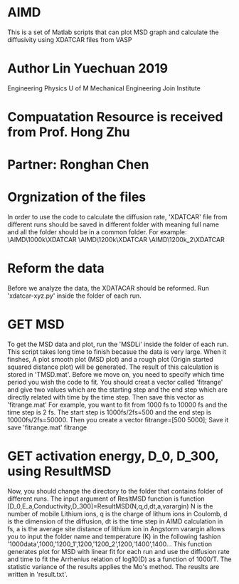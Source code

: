 # AIMD
This is a set of Matlab scripts that can plot MSD graph and calculate the diffusivity using XDATCAR files from VASP

# Author Lin Yuechuan 2019
Engineering Physics U of M
Mechanical Engineering Join Institute
# Compuatation Resource is received from Prof. Hong Zhu
# Partner: Ronghan Chen

# Orgnization of the files
In order to use the code to calculate the diffusion rate, 'XDATCAR' file from different runs should be saved in different folder with meaning full name and all the folder should be in a common folder. 
For example: \AIMD\1000k\XDATCAR
             \AIMD\1200k\XDATCAR
             \AIMD\1200k_2\XDATCAR

# Reform the data
Before we analyze the data, the XDATACAR should be reformed. Run 'xdatcar-xyz.py' inside the folder of each run.

# GET MSD
To get the MSD data and plot, run the 'MSDLi' inside the folder of each run. This script takes long time to finish becasue the data is very large. When it finshes, A plot smooth plot (MSD plot) and a rough plot (Origin started squared distance plot) will be generated. The result of this calculation is stored in 'TMSD.mat'.
Before we move on, you need to specify which time period you wish the code to fit. You should creat a vector called 'fitrange' and give two values which are the starting step and the end step which are directly related with time by the time step. Then save this vector as 'fitrange.mat' 
For example, you want to fit from 1000 fs to 10000 fs and the time step is 2 fs. The start step is 1000fs/2fs=500 and the end step is 10000fs/2fs=50000. Then you create a vector 
                    fitrange=[500 5000];
Save it
                    save 'fitrange.mat' fitrange 

# GET activation energy, D_0, D_300, using ResultMSD
Now, you should change the directory to the folder that contains folder of different runs. The input argument of ResltMSD function is 
function [D_0,E_a,Conductivity,D_300]=ResultMSD(N,q,d,dt,a,varargin)
N is the number of mobile Lithium ions, q is the charge of lithum ions in Coulomb, d is the dimension of the diffusion, dt is the time step in AIMD calculation in fs, a is the average site distance of lithium ion in Angstorm
varargin allows you to input the folder name and temperature (K) in the following fashion '1000data',1000,'1200_1',1200,'1200_2',1200,'1400',1400...
This function generates plot for MSD with linear fit for each run and use the diffusion rate and time to fit the Arrhenius relation of log10(D) as a function of 1000/T. The statistic variance of the results applies the Mo's method. The reuslts are written in 'result.txt'.
